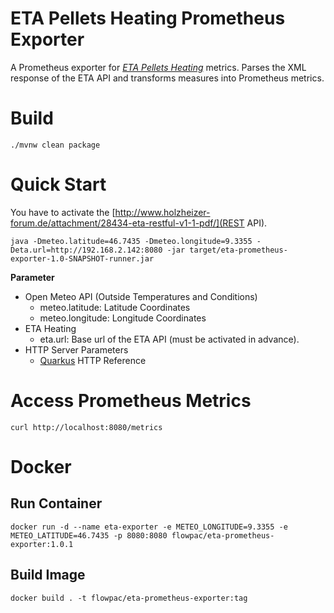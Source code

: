 # ETA Pellets Heating Prometheus Exporter

A Prometheus exporter for *[ETA Pellets Heating](https://www.eta.co.at/)* metrics. Parses the XML response of the ETA API and transforms measures
into Prometheus metrics.

# Build

```
./mvnw clean package
```

# Quick Start
You have to activate the [http://www.holzheizer-forum.de/attachment/28434-eta-restful-v1-1-pdf/](REST API).

```
java -Dmeteo.latitude=46.7435 -Dmeteo.longitude=9.3355 -Deta.url=http://192.168.2.142:8080 -jar target/eta-prometheus-exporter-1.0-SNAPSHOT-runner.jar 
```

**Parameter**

- Open Meteo API (Outside Temperatures and Conditions)
    - meteo.latitude: Latitude Coordinates
    - meteo.longitude: Longitude Coordinates
- ETA Heating
    - eta.url: Base url of the ETA API (must be activated in advance).
- HTTP Server Parameters
    - [Quarkus](https://quarkus.io/guides/http-reference) HTTP Reference

# Access Prometheus Metrics
```
curl http://localhost:8080/metrics
```
# Docker
## Run Container
```
docker run -d --name eta-exporter -e METEO_LONGITUDE=9.3355 -e METEO_LATITUDE=46.7435 -p 8080:8080 flowpac/eta-prometheus-exporter:1.0.1
```

## Build Image
```
docker build . -t flowpac/eta-prometheus-exporter:tag
```
